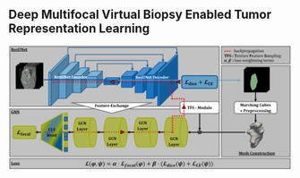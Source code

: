 ## Deep Multifocal Virtual Biopsy Enabled Tumor Representation Learning

<p align="center">
  <img src="./figures/network_architecture.png" width="800"/>
</p>